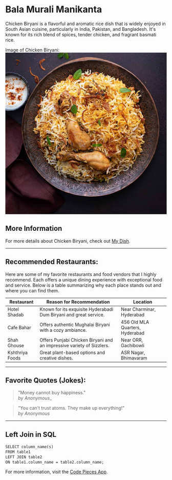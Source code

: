 # Bala Murali Manikanta
Chicken Biryani is a flavorful and aromatic rice dish that is widely enjoyed in South Asian cuisine, particularly in India, Pakistan, and Bangladesh. It's known for its rich blend of spices, tender chicken, and fragrant basmati rice.

Image of Chicken Biryani:
![Chicken Biryani](Chicken-Biryani.jpg)
## More Information

For more details about Chicken Biryani, check out [My Dish](MyDish.md).


---

## Recommended Restaurants:

Here are some of my favorite restaurants and food vendors that I highly recommend. Each offers a unique dining experience with exceptional food and service. Below is a table summarizing why each place stands out and where you can find them.

| Restaurant        | Reason for Recommendation                    | Location            |
|-------------------|----------------------------------------------|----------------------|
| Hotel Shadab      | Known for its exquisite Hyderabadi Dum Biryani and great service. | Near Charminar, Hyderabad |
| Cafe Bahar     | Offers authentic Mughalai Biryani with a cozy ambiance. | 456 Old MLA Quarters, Hyderabad |
| Shah Ghouse      |  Offers Punjabi Chicken Biryani and an impressive variety of Sizzlers. | Near ORR, Gachibowli |
| Kshthriya Foods  | Great plant-based options and creative dishes. | ASR Nagar, Bhimavaram |

---

## Favorite Quotes (Jokes):

> "Money cannot buy happiness."  
> _by Anonymous__

> "You can’t trust atoms. They make up everything!"  
> _by Anonymous_

---
## Left Join in SQL

```
SELECT column_name(s)
FROM table1
LEFT JOIN table2
ON table1.column_name = table2.column_name;
```
For more information, visit the [Code Pieces App](https://code.pieces.app/collections/sql).
